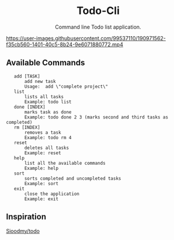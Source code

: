 <h1 align = "center">  Todo-Cli </h1>
<p align = "center" >Command line Todo list application.</p>


https://user-images.githubusercontent.com/99537110/190971562-f35cb560-1401-40c5-8b24-9e6071880772.mp4

## Available Commands
```
   add [TASK]
       add new task
       Usage:  add \"complete project\"
   list
       lists all tasks
       Example: todo list
   done [INDEX]
       marks task as done
       Example: todo done 2 3 (marks second and third tasks as completed)
   rm [INDEX]
       removes a task
       Example: todo rm 4
   reset
       deletes all tasks
       Example: reset
   help
       list all the available commands
       Example: help
   sort    
       sorts completed and uncompleted tasks
       Example: sort
   exit
       close the application
       Example: exit
```

## Inspiration

[Sioodmy/todo](https://github.com/sioodmy/todo)
